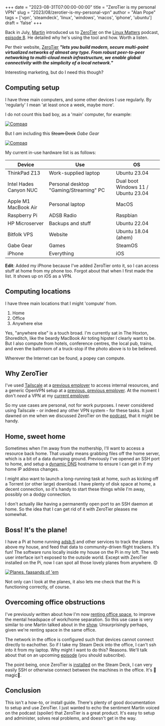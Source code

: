 +++
date = "2023-08-31T07:00:00-00:00"
title = "ZeroTier is my personal VPN"
slug = "2023/08/zerotier-is-my-personal-vpn"
author = "Alan Pope"
tags = ['vpn', 'steamdeck', 'linux', 'windows', 'macos', 'iphone', 'ubuntu']
draft = 'false'
+++

Back in July, [Martin](https://wimpysworld.com/) introduced us to [ZeroTier](https://www.zerotier.com/) on the [Linux Matters](https://linuxmatters.sh/) podcast, [episode 8](https://linuxmatters.sh/8/). He detailed why he's using the tool and how. Worth a listen. 

Per their website, [ZeroTier](https://www.zerotier.com/) ***"lets you build modern, secure multi-point virtualized networks of almost any type. From robust peer-to-peer networking to multi-cloud mesh infrastructure, we enable global connectivity with the simplicity of a local network."***

Interesting marketing, but do I need this though?

## Computing setup

I have three main computers, and some other devices I use regularly. By 'regularly' I mean 'at least once a week, maybe more'. 

I do not count this bad boy, as a 'main' computer, for example:

[![Compaq](/blog/images/2023-08-31/compaq.jpeg)](/blog/images/2023-08-31/compaq.jpeg)

But I *am* including this ~~Steam Deck~~ *Gabe Gear*

[![Compaq](/blog/images/2023-08-31/steamdeck.jpeg)](/blog/images/2023-08-31/steamdeck.jpeg)

My current in-use hardware list is as follows:

| Device | Use | OS|
|--------|-----|---|
| ThinkPad Z13 | Work-supplied laptop | Ubuntu 23.04|
| Intel Hades Canyon NUC | Personal desktop "Gaming/Streaming" PC | Dual boot Windows 11 / Ubuntu 23.04|
| Apple M1 MacBook Air | Personal laptop | MacOS|
| Raspberry Pi | ADSB Radio | Raspbian |
| HP Microserver | Backups and stuff| Ubuntu 22.04 |
| Bitfolk VPS | Website| Ubuntu 18.04 (ahem)|
| Gabe Gear | Games | SteamOS |
| iPhone | Everything| iOS |

**Edit**: Added my iPhone because I've added ZeroTier onto it, so I can access stuff at home from my phone too. Forgot about that when I first made the list. It shows up on iOS as a VPN.

## Computing locations

I have three main locations that I might 'compute' from.

1. Home
2. Office
3. Anywhere else

Yes, "anywhere else" is a touch broad. I'm currently sat in The Hoxton, Shoreditch, like the beardy MacBook Air toting hipster I clearly want to be. But I also compute from hotels, conference centres, the local pub, trains, and even the bathroom of a truck-stop if the photo above is to be believed. 

Wherever the Internet can be found, a popey can compute. 

## Why ZeroTier

I've used [Tailscale](https://tailscale.com/) at a [previous employer](https://www.influxdata.com/) to access internal resources, and a generic OpenVPN setup at a [previous, previous employer](https://canonical.com). At the moment I don't *need* a VPN at my [current employer](https://axiom.co/). 

So my use cases are personal, not for work purposes. I never considered using Tailscale - or indeed any other VPN system - for these tasks. It just dawned on me when we discussed ZeroTier on the [podcast](https://linuxmatters.sh/8/), that it might be handy.

## Home, sweet home

Sometimes when I'm away from the mothership, I'll want to access a resource back home. That usually means grabbing files off the home server, which is a bit of a data dumping ground. Previously I've opened an SSH port to home, and setup a [dynamic DNS](https://afraid.org/) hostname to ensure I can get in if my home IP address changes. 

I might also want to launch a long-running task at home, such as kicking off a Torrent (or other large) download. I have plenty of disk space at home, a decent connection, so it's handy to start these things while I'm away, possibly on a dodgy connection.

I don't actually *like* having a permanently open port to an SSH daemon at home. So the idea that I can get rid of it with ZeroTier pleases me somewhat.

## Boss! It's the plane!

I have a Pi at home running [adsb.fi](https://adsb.fi/) and other services to track the planes above my house, and feed that data to community-driven flight trackers. It's fun! The software runs locally inside my house on the Pi in my loft. The web user interface isn't exposed to the outside world. Except with ZeroTier installed on the Pi, now I can spot all those lovely planes from anywhere. 😍

[![Planes, faasands of 'em](/blog/images/2023-08-31/planes.png)](/blog/images/2023-08-31/planes.png)

Not only can I look at the planes, it also lets me check that the Pi is functioning correctly, of course.

## Overcoming office obstructions

I've previously written about how I'm now [renting office space](/blog/2023/08/its-not-working-from-home), to improve the mental headspace of work/home separation. So this use case is very similar to one Martin talked about in the [show](https://linuxmatters.sh/8/). Unsurprisingly perhaps, given we're renting space in the same office.

The network in the office is configured such that devices cannot connect directly to eachother. So if I take my Steam Deck into the office, I can't ssh into it from my laptop. Why might I want to do this? Reasons. We'll talk about that on an upcoming [episode](https://linuxmatters.sh) (you should subscribe).

The point being, once ZeroTier is [installed](https://wimpysworld.com/posts/install-zerotier-on-steamdeck) on the Steam Deck, I can very easily SSH or otherwise connect between the machines in the office. It's 🌟magic🌟.

## Conclusion

This isn't a how-to, or install guide. There's plenty of good documentation to setup and use ZeroTier. I just wanted to echo the sentiment Martin voiced on the podcast (spoiler) that ZeroTier is a great product. It's easy to setup and administer, solves real problems, and doesn't get in the way.





